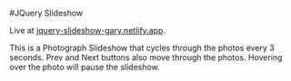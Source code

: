 #JQuery Slideshow

Live at [jquery-slideshow-gary.netlify.app](https://jquery-slideshow-gary.netlify.app/).

This is a Photograph Slideshow that cycles through the photos every 3 seconds.
Prev and Next buttons also move through the photos.
Hovering over the photo will pause the slideshow.
